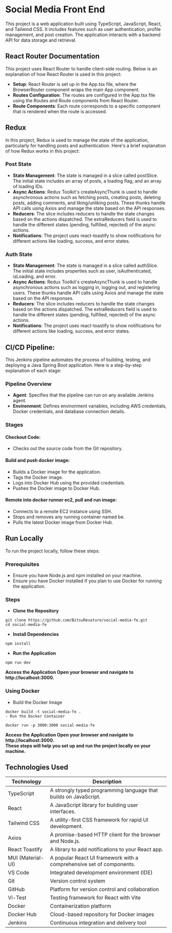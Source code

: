
# Social Media Front End
This project is a web application built using TypeScript, JavaScript, React, and Tailwind CSS. It includes features such as user authentication, profile management, and post creation. The application interacts with a backend API for data storage and retrieval.

## React Router Documentation
This project uses React Router to handle client-side routing. Below is an explanation of how React Router is used in this project:

-  **Setup**:
React Router is set up in the App.tsx file, where the BrowserRouter component wraps the main App component.
- **Routes Configuration**:
The routes are configured in the App.tsx file using the Routes and Route components from React Router.
- **Route Components**:
Each route corresponds to a specific component that is rendered when the route is accessed.

## Redux
In this project, Redux is used to manage the state of the application, particularly for handling posts and authentication. Here's a brief explanation of how Redux works in this project:  

### Post State
- **State Management**: The state is managed in a slice called postSlice. The initial state includes an array of posts, a loading flag, and an array of loading IDs.  
- **Async Actions**: Redux Toolkit's createAsyncThunk is used to handle asynchronous actions such as fetching posts, creating posts, deleting posts, adding comments, and liking/unliking posts. These thunks handle API calls using Axios and manage the state based on the API responses.  
- **Reducers**: The slice includes reducers to handle the state changes based on the actions dispatched. The extraReducers field is used to handle the different states (pending, fulfilled, rejected) of the async actions.  
- **Notifications**: The project uses react-toastify to show notifications for different actions like loading, success, and error states.

### Auth State
- **State Management**: The state is managed in a slice called authSlice. The initial state includes properties such as user, isAuthenticated, isLoading, and error.  
- **Async Actions**: Redux Toolkit's createAsyncThunk is used to handle asynchronous actions such as logging in, logging out, and registering users. These thunks handle API calls using Axios and manage the state based on the API responses.  
- **Reducers**: The slice includes reducers to handle the state changes based on the actions dispatched. The extraReducers field is used to handle the different states (pending, fulfilled, rejected) of the async actions.  
- **Notifications**: The project uses react-toastify to show notifications for different actions like loading, success, and error states.

## CI/CD Pipeline:
This Jenkins pipeline automates the process of building, testing, and deploying a Java Spring Boot application. Here is a step-by-step explanation of each stage:  

### Pipeline Overview
- **Agent**: Specifies that the pipeline can run on any available Jenkins agent.
- **Environment**: Defines environment variables, including AWS credentials, Docker credentials, and database connection details.
### Stages
#### Checkout Code:
- Checks out the source code from the Git repository.
#### Build and push docker image:
- Builds a Docker image for the application.
- Tags the Docker image.
- Logs into Docker Hub using the provided credentials.
- Pushes the Docker image to Docker Hub.
#### Remote into docker runner ec2, pull and run image:
- Connects to a remote EC2 instance using SSH.
- Stops and removes any running container named be.
- Pulls the latest Docker image from Docker Hub.

## Run Locally
To run the project locally, follow these steps:  
### Prerequisites
- Ensure you have Node.js and npm installed on your machine.
- Ensure you have Docker installed if you plan to use Docker for running the application.
### Steps
- **Clone the Repository**  
```shell
git clone https://github.com/BitsuRevature/social-media-fe.git
cd social-media-fe
```
- **Install Dependencies**
```shell
npm install
```
- **Run the Application**
```shell
npm run dev
```

**Access the Application Open your browser and navigate to http://localhost:3000.**  
### Using Docker
- Build the Docker Image
```shell
docker build -t social-media-fe .
- Run the Docker Container 
```
```shell 
docker run -p 3000:3000 social-media-fe
```
**Access the Application Open your browser and navigate to http://localhost:3000.**  
**These steps will help you set up and run the project locally on your machine.**

## Technologies Used

| Technology        | Description                                                          |
|-------------------|----------------------------------------------------------------------|
| TypeScript        | A strongly typed programming language that builds on JavaScript.     |
| React             | A JavaScript library for building user interfaces.                   |
| Tailwind CSS      | A utility-first CSS framework for rapid UI development.              |
| Axios             | A promise-based HTTP client for the browser and Node.js.             |
| React Toastify    | A library to add notifications to your React app.                    |
| MUI (Material-UI) | A popular React UI framework with a comprehensive set of components. |
| VS Code           | Integrated development environment (IDE)                             |
| Git               | Version control system                                               |
| GitHub            | Platform for version control and collaboration                       |
| Vi-Test           | Testing framework for React with Vite                                |
| Docker            | Containerization platform                                            |
| Docker Hub        | Cloud-based repository for Docker images                             |
| Jenkins           | Continuous integration and delivery tool                             |